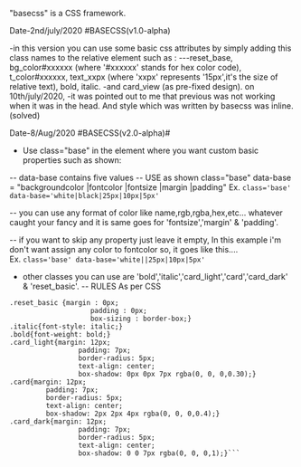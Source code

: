 "basecss" is a CSS framework.


Date-2nd/july/2020
#BASECSS(v1.0-alpha)

-in this version you can use some basic css attributes by simply adding this class names to the relative element such as : ---reset_base, bg_color#xxxxxx (where '#xxxxxx' stands for hex color code), t_color#xxxxxx, text_xxpx (where 'xxpx' represents '15px',it's the size of relative text), bold, italic. -and card_view (as pre-fixed design).
on 10th/july/2020,
-it was pointed out to me that previous was not working when it was in the head. And style which was written by basecss was inline.(solved)


Date-8/Aug/2020
#BASECSS(v2.0-alpha)#
- Use class="base" in the element where you want custom basic properties such as shown:

-- data-base contains five values
-- USE as shown class="base" data-base = "backgroundcolor |fontcolor |fontsize |margin |padding"
Ex.  ```class='base' data-base='white|black|25px|10px|5px'```

-- you can use any format of color like name,rgb,rgba,hex,etc... whatever caught your fancy and it is same goes for 'fontsize','margin' & 'padding'.

-- if you want to skip any property just leave it empty, In this example i'm don't want assign any color to fontcolor so, it goes like this....    
Ex. ```class='base' data-base='white||25px|10px|5px'```

- other classes you can use are 'bold','italic','card_light','card','card_dark' & 'reset_basic'.
-- RULES As per CSS
```
.reset_basic {margin : 0px;  
                    padding : 0px;  
                    box-sizing : border-box;}
.italic{font-style: italic;}
.bold{font-weight: bold;}
.card_light{margin: 12px;
                 padding: 7px;
                 border-radius: 5px;
                 text-align: center;
                 box-shadow: 0px 0px 7px rgba(0, 0, 0,0.30);}
.card{margin: 12px; 
         padding: 7px;
         border-radius: 5px;
         text-align: center;
         box-shadow: 2px 2px 4px rgba(0, 0, 0,0.4);}
.card_dark{margin: 12px;
                 padding: 7px;
                 border-radius: 5px;
                 text-align: center;
                 box-shadow: 0 0 7px rgba(0, 0, 0,1);}```
